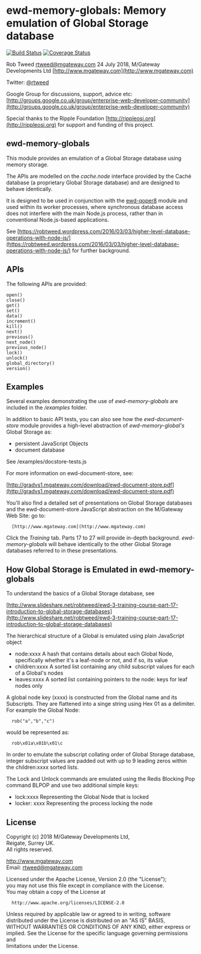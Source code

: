 # ewd-memory-globals: Memory emulation of Global Storage database

[![Build Status](https://travis-ci.org/killmenot/ewd-memory-globals.svg?branch=master)](https://travis-ci.org/killmenot/ewd-memory-globals) [![Coverage Status](https://coveralls.io/repos/github/killmenot/ewd-memory-globals/badge.svg?branch=master)](https://coveralls.io/github/killmenot/ewd-memory-globals?branch=master)

Rob Tweed <rtweed@mgateway.com>
24 July 2018, M/Gateway Developments Ltd [http://www.mgateway.com](http://www.mgateway.com)  

Twitter: [@rtweed](https://twitter.com/rtweed)

Google Group for discussions, support, advice etc: [http://groups.google.co.uk/group/enterprise-web-developer-community](http://groups.google.co.uk/group/enterprise-web-developer-community)

Special thanks to the Ripple Foundation [http://rippleosi.org](http://rippleosi.org) for support and funding of this project.


## ewd-memory-globals

This module provides an emulation of a Global Storage database using memory storage.

The APIs are modelled on the *cache.node* interface provided by the Cach&eacute; database (a proprietary Global Storage database) and are designed to behave identically.

It is designed to be used in conjunction with the [ewd-qoper8](https://github.com/robtweed/ewd-qoper8) module and used within  its worker processes, where synchronous database access does not interfere with the main Node.js process, rather than in conventional Node.js-based applications.

See [https://robtweed.wordpress.com/2016/03/03/higher-level-database-operations-with-node-js/](https://robtweed.wordpress.com/2016/03/03/higher-level-database-operations-with-node-js/) for further background.


## APIs

The following APIs are provided:

    open()
    close()
    get()
    set()
    data()
    increment()
    kill()
    next()
    previous()
    next_node()
    previous_node()
    lock()
    unlock()
    global_directory()
    version()

## Examples

Several examples demonstrating the use of *ewd-memory-globals* are included in the */examples* folder.

In addition to basic API tests, you can also see how the *ewd-document-store* module provides a high-level abstraction of *ewd-memory-global's* Global Storage as:

- persistent JavaScript Objects
- document database

See /examples/docstore-tests.js

For more information on ewd-document-store, see:

[http://gradvs1.mgateway.com/download/ewd-document-store.pdf](http://gradvs1.mgateway.com/download/ewd-document-store.pdf)

You'll also find a detailed set of presentations on Global Storage databases and the 
ewd-document-store JavaScript abstraction on the M/Gateway Web Site: go to:

      [http://www.mgateway.com](http://www.mgateway.com)

Click the *Training* tab.  Parts 17 to 27 will provide in-depth background. *ewd-memory-globals* will behave
identically to the other Global Storage databases referred to in these presentations.


## How Global Storage is Emulated in ewd-memory-globals

To understand the basics of a Global Storage database, see 

[http://www.slideshare.net/robtweed/ewd-3-training-course-part-17-introduction-to-global-storage-databases](http://www.slideshare.net/robtweed/ewd-3-training-course-part-17-introduction-to-global-storage-databases)

The hierarchical structure of a Global is emulated using plain JavaScript object

 - node:xxxx  A hash that contains details about each Global Node, specifically whether it's a leaf-node or not, and if so, its value
 - children:xxxx  A sorted list containing any child subscript values for each of a Global's nodes
 - leaves:xxxx  A sorted list containing pointers to the node: keys for leaf nodes only

A global node key (xxxx) is constructed from the Global name and its Subscripts.  They are flattened into
a singe string using Hex 01 as a delimiter.  For example the Global Node:

      rob("a","b","c")

would be represented as:

      rob\x01a\x01b\x01\c

In order to emulate the subscript collating order of Global Storage database, integer subscript values
are padded out with up to 9 leading zeros within the children:xxxx sorted lists.

The Lock and Unlock commands are emulated using the Redis Blocking Pop command BLPOP and use two additional 
simple keys:

- lock:xxxx  Representing the Global Node that is locked
- locker: xxxx  Representing the process locking the node


## License

 Copyright (c) 2018 M/Gateway Developments Ltd,                           
 Reigate, Surrey UK.                                                      
 All rights reserved.                                                     
                                                                           
  http://www.mgateway.com                                                  
  Email: rtweed@mgateway.com                                               
                                                                           
                                                                           
  Licensed under the Apache License, Version 2.0 (the "License");          
  you may not use this file except in compliance with the License.         
  You may obtain a copy of the License at                                  
                                                                           
      http://www.apache.org/licenses/LICENSE-2.0                           
                                                                           
  Unless required by applicable law or agreed to in writing, software      
  distributed under the License is distributed on an "AS IS" BASIS,        
  WITHOUT WARRANTIES OR CONDITIONS OF ANY KIND, either express or implied. 
  See the License for the specific language governing permissions and      
   limitations under the License.      
